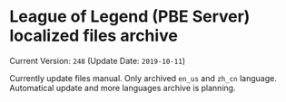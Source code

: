 # League of Legend (PBE Server) localized files archive

Current Version: `248` (Update Date: `2019-10-11`)

Currently update files manual. Only archived `en_us` and `zh_cn` language.
Automatical update and more languages archive is planning.